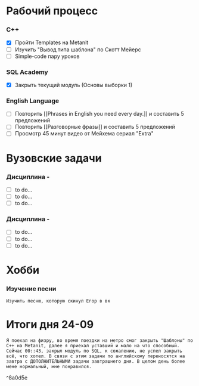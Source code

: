 # Рабочий процесс
### C++
- [x] Пройти Templates на Metanit
- [ ] Изучить "Вывод типа шаблона" по Скотт Мейерс
- [ ] Simple-code пару уроков
### SQL Academy
- [x] Закрыть текущий модуль (Основы выборки 1)

### English Language
- [ ] Повторить [[Phrases in English you need every day.]] и составить 5 предложений
- [ ] Повторить [[Разговорные фразы]] и составить 5 предложений
- [ ] Просмотр 45 минут видео от Мейхема сериал "Extra"

# Вузовские задачи

### Дисциплина - 
- [ ] to do...
- [ ] to do...
- [ ] to do...

### Дисциплина - 
- [ ] to do...
- [ ] to do...
- [ ] to do...

# Хобби
### Изучение песни
	Изучить песню, которую скинул Егор в вк

# Итоги дня 24-09
	Я поехал на физру, во время поездки на метро смог закрыть "Шаблоны" по C++ на Metanit, далее я приехал уставший и мало на что способный. Сейчас 00::43, закрыл модуль по SQL, к сожалению, не успел закрыть всё, что хотел. В связи с этим задачи по английскому переносятся на завтра с ДОПОЛНИТЕЛЬНЫМИ задачи завтрашнего дня. В целом день более мене нормальный, мне понравился.

^8a0d5e
